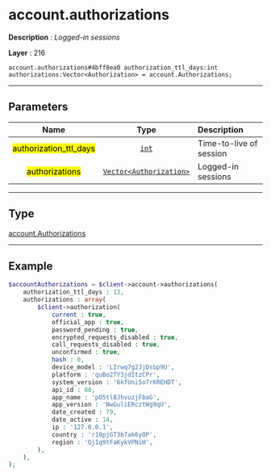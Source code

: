 # account.authorizations

**Description** : *Logged\-in sessions*

**Layer** : 216

```tl
account.authorizations#4bff8ea0 authorization_ttl_days:int authorizations:Vector<Authorization> = account.Authorizations;
```

---

## Parameters

| Name | Type | Description |
| :---: | :---: | :--- |
| <mark>authorization_ttl_days</mark> | [`int`](type/int) | Time-to-live of session |
| <mark>authorizations</mark> | [`Vector<Authorization>`](type/Authorization) | Logged-in sessions |

---

## Type

[account.Authorizations](type/account.Authorizations)

---

## Example

```php
$accountAuthorizations = $client->account->authorizations(
	authorization_ttl_days : 13,
	authorizations : array(
		$client->authorization(
			current : true,
			official_app : true,
			password_pending : true,
			encrypted_requests_disabled : true,
			call_requests_disabled : true,
			unconfirmed : true,
			hash : 0,
			device_model : 'LIrwq7g2JjDsbp9U',
			platform : 'quBo2TY3jdItzCPr',
			system_version : '6kfUni5o7rKREHDT',
			api_id : 80,
			app_name : 'pO5tl8JhvuzjFbaG',
			app_version : 'NwGuliERcztWg9qU',
			date_created : 79,
			date_active : 14,
			ip : '127.0.0.1',
			country : 'r10pjGT3b7ak6yOP',
			region : 'Qj1q9tFaKykVPNiH',
		),
	),
);
```